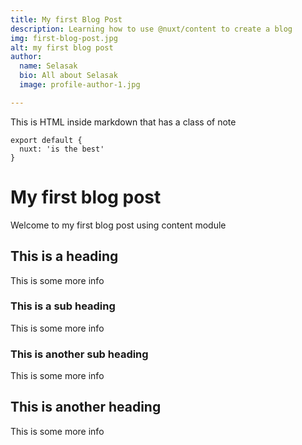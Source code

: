 ```yaml
---
title: My first Blog Post
description: Learning how to use @nuxt/content to create a blog
img: first-blog-post.jpg
alt: my first blog post
author:
  name: Selasak
  bio: All about Selasak
  image: profile-author-1.jpg

---
```


<!-- <author :author="author"></author> -->

<div class="p-4 mb-4 text-white bg-blue-500">
  This is HTML inside markdown that has a class of note
</div>

<info-box>
  <template #info-box>
    This is a vue component inside markdown using slots
  </template>
</info-box>

```
export default {
  nuxt: 'is the best'
}
```


# My first blog post

Welcome to my first blog post using content module

## This is a heading

This is some more info

### This is a sub heading

This is some more info

### This is another sub heading

This is some more info

## This is another heading

This is some more info